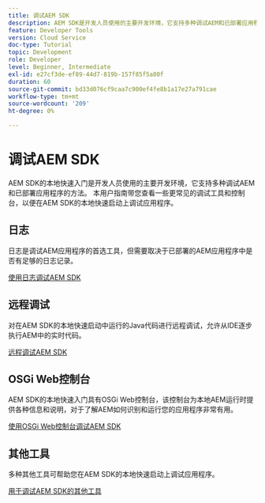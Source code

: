 ```yaml
---
title: 调试AEM SDK
description: AEM SDK是开发人员使用的主要开发环境，它支持多种调试AEM和已部署应用程序的方法。
feature: Developer Tools
version: Cloud Service
doc-type: Tutorial
topic: Development
role: Developer
level: Beginner, Intermediate
exl-id: e27cf3de-ef89-44d7-819b-157f85f5a80f
duration: 60
source-git-commit: bd33d076cf9caa7c900ef4fe8b1a17e27a791cae
workflow-type: tm+mt
source-wordcount: '209'
ht-degree: 0%

---
```


# 调试AEM SDK

AEM SDK的本地快速入门是开发人员使用的主要开发环境，它支持多种调试AEM和已部署应用程序的方法。 本用户指南带您查看一些更常见的调试工具和控制台，以便在AEM SDK的本地快速启动上调试应用程序。

## 日志

日志是调试AEM应用程序的首选工具，但需要取决于已部署的AEM应用程序中是否有足够的日志记录。

[使用日志调试AEM SDK](./logs.md)

## 远程调试

对在AEM SDK的本地快速启动中运行的Java代码进行远程调试，允许从IDE逐步执行AEM中的实时代码。

[远程调试AEM SDK](./remote-debugging.md)

## OSGi Web控制台

AEM SDK的本地快速入门具有OSGi Web控制台，该控制台为本地AEM运行时提供各种信息和说明，对于了解AEM如何识别和运行您的应用程序非常有用。

[使用OSGi Web控制台调试AEM SDK](./osgi-web-consoles.md)

## 其他工具

多种其他工具可帮助您在AEM SDK的本地快速启动上调试应用程序。

[用于调试AEM SDK的其他工具](./other-tools.md)
